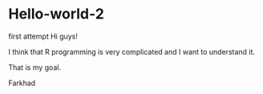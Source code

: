 # Hello-world-2
first attempt
Hi guys!

I think that R programming is very complicated and I want to understand it.

That is my goal.

Farkhad

